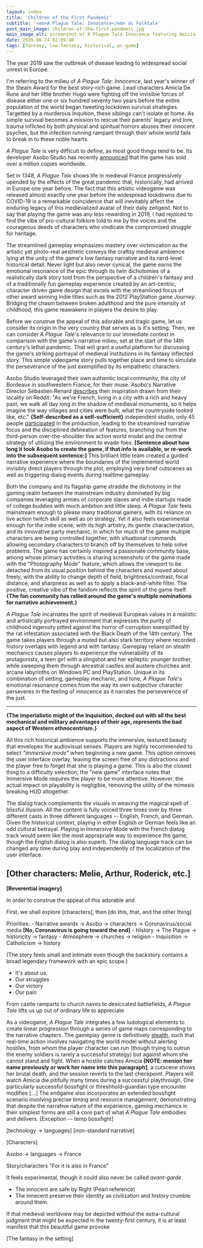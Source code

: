 ```yaml
---
layout: index
title: 'Children of the First Pandemic'
subtitle: '<em>A Plague Tale: Innocence</em> as Folktale'
post_main_image: children-of-the-first-pandemic.jpg
main_image_alt: screenshot of A Plague Tale Innocence featuring Amicia and Hugo in a dark church crypt looking a three statues with the sunlight coming in behind the statues
date: 2020-06-24 02:09:40
tags: [fantasy, low-fantasy, historical, pc-game]
---
```


The year 2019 saw the outbreak of disease leading to widespread social unrest in Europe.

I'm referring to the milieu of *A Plague Tale: Innocence*, last year's winner of the Steam Award for the best story-rich game. Lead characters Amicia De Rune and her little brother Hugo were fighting off the invisible forces of disease either one or six hundred seventy two years before the entire population of the world began tweeting lockdown survival strategies. Targetted by a murderous Inquition, these siblings can't isolate at home. As simple survival becomes a mission to rescue their parents' legacy and lore, trauma inflicted by both physical and spiritual horrors abuses their innocent psyches, but the infection running rampant through their whole world fails to break in to these noble hearts.

*A Plague Tale* is very difficult to define, as most good things tend to be. Its developer Asobo Studio has recently [announced](https://twitter.com/APlagueTale/status/1278276197441560576) that the game has sold over a million copies worldwide.

Set in 1348, *A Plague Tale* shows life in medieval France progressively upended by the effects of the great pandemic that, historically, had arrived in Europe one year before. The fact that this artistic videogame was released almost exactly one year before the widespread lockdowns due to COVID-19 is a remarkable coincidence that will inevitably affect the enduring legacy of this medievalized avatar of their daily zeitgeist. Not to say that playing the game was any less rewarding in 2019, I had rejoiced to find the vibe of pro-cultural folklore told to me by the voices and the courageous deeds of characters who vindicate the compromised struggle for heritage.


The streamlined gameplay emphasizes mastery over victimization as the artistic yet photo-real aesthetic conveys the craftsy medieval ambience lying at the unity of the game's low fantasy narrative and its nerd-level historical detail. Never light but also never cynical, the game earns the emotional resonance of the epic through its twin dichotomies of a realistically dark story told from the perspective of a children's fantasy and of a traditionally fun gameplay experience created by an art-centric, character driven game design that excels with the streamlined focus of other award winning indie titles such as the 2012 PlayStation game *Journey*. Bridging the chasm between broken adulthood and the pure intensity of childhood, this game reawakens in players the desire to play.

<!-- more -->

Before we construe the appeal of this adorable and tragic game, let us consider its origin in the very country that serves as is it's setting. Then, we can consider *A Plague Tale*'s relevance to our immediate context in comparison with the game's narrative milieu, set at the start of the 14th century's lethal pandemic. That will grant a useful platform for discussing the game's striking portrayal of medieval institutions in its fantasy inflected story. This simple videogame story pulls together place and time to simulate the perseverance of the just exemplified by its empathetic characters.

Asobo Studio leveraged their own authentic local community, the city of Bordeaux in southwestern France, for their muse. Asobo's Narrative Director Sébastien Renard [describes](https://www.reddit.com/r/Games/comments/bo2ygy/ama_we_are_asobo_studio_developers_of_a_plague/enc0k9j?utm_source=share&utm_medium=web2x) their inspiration drawn from their locality on Reddit: "As we're French, living in a city with a rich and heavy past, we walk all day long in the shadow of medieval monuments, so it helps imagine the way villages and cities were built, what the countryside looked like, etc." **{Self-described as a self-sufficient}** independent studio, only 45 people [participated](https://www.reddit.com/r/Games/comments/bo2ygy/ama_we_are_asobo_studio_developers_of_a_plague/enbrpab?utm_source=share&utm_medium=web2x) in the production, leading to the streamlined narrative focus and the disciplined delineation of features, branching out from the third-person over-the-shoulder live action world model and the central strategy of utilizing the environment to evade foes. **[Sentence about how long it took Asobo to create the game, if that info is available, or re-work into the subsequent sentence:]** This brilliant little team created a guided narrative experience where the boundaries of the implemented world invisibly direct players through the plot, employing very brief cutscenes as well as triggering dialog events during realtime gameplay.

Both the company and its flagship game straddle the dichotomy in the gaming realm between the mainstream industry dominated by big companies leveraging armies of corporate slaves and indie startups made of college buddies with much ambition and little sleep. *A Plague Tale* feels mainstream enough to please many traditional gamers, with its reliance on live action twitch skill as well as on strategy. Yet it also feels experimental enough for the indie scene, with its high artistry, its gentle characterization, and its innovative party mechanic, in which for much of the game multiple characters are being controlled together, with situational commands allowing secondary characters to branch off by themselves to help solve problems. The game has certainly inspired a passionate community base, among whose primary activities is sharing screenshots of the game made with the "Photography Mode" feature, which allows the viewport to be detached from its usual position behind the characters and moved about freely, with the ability to change depth of field, brightness/contrast, focal distance, and sharpness as well as to apply a black-and-white filter. The positive, creative vibe of the fandom reflects the spirit of the game itself. **{The fan community has rallied around the game's multiple nominations for narrative achievement.}**


*A Plague Tale* incarnates the spirit of medieval European values in a realistic and artistically portrayed environment that expresses the purity of childhood ingenuity pitted against the horror of corruption exemplified by the rat infestation associated with the Black Death of the 14th century. The game takes players through a muted but also stark territory where recorded history overlaps with legend and with fantasy. Gameplay reliant on stealth mechanics causes players to experience the vulnerability of its protagonists, a teen girl with a slingshot and her epileptic younger brother, while sweeping them through ancestral castles and austere churches and arcane labyrinths on Windows PC and PlayStation. Unique in its combination of setting, gameplay mechanic, and tone, *A Plague Tale*'s emotional resonance comes from the way its own subjective character perseveres in the feeling of innocence as it narrates the perseverence of the just.

---

**{The imperialistic might of the Inquisition, decked out with all the best mechanical and military advantages of their age, represents the bad aspect of Western ethnocentrism.}**

All this rich historical ambience supports the immersive, textured beauty that envelopes the audiovisual senses. Players are highly recommended to select *"immersive mode"* when beginning a new game. This option removes the user interface overlay, leaving the screen free of any distractions and the player free to forget that she is playing a game. This is also the closest thing to a difficulty selection; the "new game" interface notes that Immersive Mode requires the player to be more attentive. However, the actual impact on playability is negligible, removing the utility of the mimesis breaking HUD altogether.


The dialog track complements the visuals in weaving the magical spell of blissful illusion. All the content is fully voiced three times over by three different casts in three different languages -- English, French, and German. Given the historical context, playing in either English or German feels like an odd cultural betrayal. Playing in Immersive Mode with the French dialog track would seem like the most appropriate way to experience the game, though the English dialog is also superb. The dialog language track can be changed any time during play and independently of the localization of the user interface.

**[Other characters: Melie, Arthur, Roderick, etc.]**
---




**[Reverential imagery]**

 In order to construe the appeal of this adorable and

First, we shall explore [characters], then [do this, that, and the other thing]

  Priorities:
      - Narrative awards -> Asobo -> characters -> Coronavirus/social media **[No, Coronavirus is going toward the end]**
      - History -> The Plague -> historicity -> fantasy
      - Atmosphere -> churches -> religion
      - Inquisition -> Catholicism -> history

(The story feels small and intimate even though the backstory contains a broad legendary framework with an epic scope.)
  * It's about us.
  * Our struggles
  * Our victory
  * Our pain


From castle ramparts to church naves to desiccated battlefields, *A Plague Tale* lifts us up out of ordinary life to appreciate



As a videogame, *A Plague Tale* integrates a few ludological elements to create linear progression through a series of game maps corresponding to the narrative chapters. The gameplay genre is definitively [stealth](https://en.wikipedia.org/wiki/Stealth_game), such that real-time action involves navigating the world model without alerting hostiles, from whom the player character can run (though trying to outrun the enemy soldiers is rarely a successful strategy) but against whom she cannot stand and fight. When a hostile catches Amicia **[NOTE: menion her name previously or work her name into this paragraph]**, a cutscene shows her brutal death, and the session reverts to the last checkpoint. Players will watch Amicia die pitifully many times during a successful playthrough. One particularly successful bossfight or threshhold-guardian type encounter modifies [...] The endgame also incorporates an extended bossfight scenario involving precise timing and resource management, demonstrating that despite the narrative nature of the experience, gaming mechanics in their simplest forms are still a core part of what *A Plague Tale* embodies and delivers. [Exception -- temp bossfight]

[technology -> languages] [non-standard narrative]

[Characters]

Asobo -> languages -> France

Story/characters "For it is also in France"

It feels experimental, though it could also never be called *avant-garde*.

- The innocent are safe by Right (Pearl reference)
- The innecent preserve their identity as civilization and history crumble around them.

 If that medieval worldview may be depicted without the extra-cultural judgment that might be expected in the twenty-first century, it is at least manifest that this beautiful game provoke


[The fantasy in the setting]
